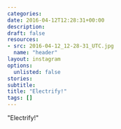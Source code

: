 ```yaml
---
categories:
date: 2016-04-12T12:28:31+00:00
description:
draft: false
resources:
- src: 2016-04-12_12-28-31_UTC.jpg
  name: "header"
layout: instagram
options:
  unlisted: false
stories:
subtitle:
title: "Electrify!"
tags: []
---
```


"Electrify!"

